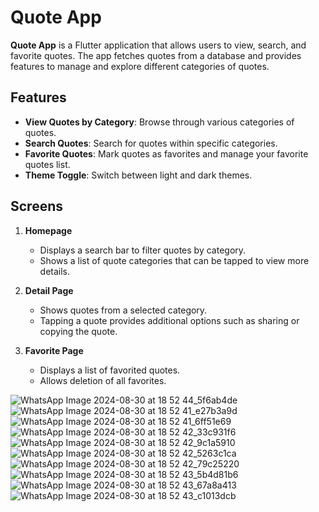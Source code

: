 # Quote App

**Quote App** is a Flutter application that allows users to view, search, and favorite quotes. The app fetches quotes from a database and provides features to manage and explore different categories of quotes.

## Features

- **View Quotes by Category**: Browse through various categories of quotes.
- **Search Quotes**: Search for quotes within specific categories.
- **Favorite Quotes**: Mark quotes as favorites and manage your favorite quotes list.
- **Theme Toggle**: Switch between light and dark themes.

## Screens

1. **Homepage**
   - Displays a search bar to filter quotes by category.
   - Shows a list of quote categories that can be tapped to view more details.

2. **Detail Page**
   - Shows quotes from a selected category.
   - Tapping a quote provides additional options such as sharing or copying the quote.

3. **Favorite Page**
   - Displays a list of favorited quotes.
   - Allows deletion of all favorites.

![WhatsApp Image 2024-08-30 at 18 52 44_5f6ab4de](https://github.com/user-attachments/assets/96dbae1a-d1d2-4d0b-a04b-34c6e9fd3e55)
![WhatsApp Image 2024-08-30 at 18 52 41_e27b3a9d](https://github.com/user-attachments/assets/570a4539-7a6a-4a9d-9818-8b3a396d0087)
![WhatsApp Image 2024-08-30 at 18 52 41_6ff51e69](https://github.com/user-attachments/assets/44d71f62-c46b-41a8-9948-ba225d7fd000)
![WhatsApp Image 2024-08-30 at 18 52 42_33c931f6](https://github.com/user-attachments/assets/f558e64c-746e-4c67-a224-355229a3b531)
![WhatsApp Image 2024-08-30 at 18 52 42_9c1a5910](https://github.com/user-attachments/assets/d06ad95d-f9cd-45b9-83e9-8819eada567e)
![WhatsApp Image 2024-08-30 at 18 52 42_5263c1ca](https://github.com/user-attachments/assets/01c5e4e1-7d96-4d5f-9b8d-93532245aebb)
![WhatsApp Image 2024-08-30 at 18 52 42_79c25220](https://github.com/user-attachments/assets/5425ab80-8423-4444-8857-50b714c38055)
![WhatsApp Image 2024-08-30 at 18 52 43_5b4d81b6](https://github.com/user-attachments/assets/203ea9f4-8981-4d6d-b307-85ada02c2d60)
![WhatsApp Image 2024-08-30 at 18 52 43_67a8a413](https://github.com/user-attachments/assets/89918fac-8ba1-43bc-ac3a-b92e7f43b0cf)
![WhatsApp Image 2024-08-30 at 18 52 43_c1013dcb](https://github.com/user-attachments/assets/f44b1205-b9d3-4caa-9084-994b11b556ee)









